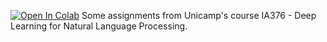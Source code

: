 [![Open In Colab](https://colab.research.google.com/assets/colab-badge.svg)](https://colab.research.google.com/github/thomasport/nlp_ia376/blob/master/notebooks/Index.ipynb)
Some assignments from Unicamp's course IA376 - Deep Learning for Natural Language Processing.
